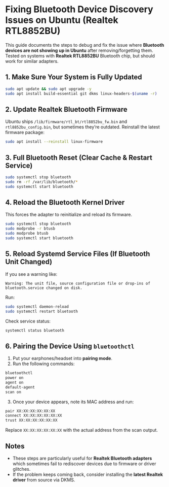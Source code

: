 # Fixing Bluetooth Device Discovery Issues on Ubuntu (Realtek RTL8852BU)

This guide documents the steps to debug and fix the issue where **Bluetooth devices are not showing up in Ubuntu** after removing/forgetting them.  
Tested on systems with **Realtek RTL8852BU** Bluetooth chip, but should work for similar adapters.

## 1. Make Sure Your System is Fully Updated

```bash
sudo apt update && sudo apt upgrade -y
sudo apt install build-essential git dkms linux-headers-$(uname -r)
````

## 2. Update Realtek Bluetooth Firmware

Ubuntu ships `/lib/firmware/rtl_bt/rtl8852bu_fw.bin` and `rtl8852bu_config.bin`, but sometimes they’re outdated.
Reinstall the latest firmware package:

```bash
sudo apt install --reinstall linux-firmware
```

## 3. Full Bluetooth Reset (Clear Cache & Restart Service)

```bash
sudo systemctl stop bluetooth
sudo rm -rf /var/lib/bluetooth/*
sudo systemctl start bluetooth
```

## 4. Reload the Bluetooth Kernel Driver

This forces the adapter to reinitialize and reload its firmware.

```bash
sudo systemctl stop bluetooth
sudo modprobe -r btusb
sudo modprobe btusb
sudo systemctl start bluetooth
```

## 5. Reload Systemd Service Files (If Bluetooth Unit Changed)

If you see a warning like:

```
Warning: The unit file, source configuration file or drop-ins of bluetooth.service changed on disk.
```

Run:

```bash
sudo systemctl daemon-reload
sudo systemctl restart bluetooth
```

Check service status:

```bash
systemctl status bluetooth
```

## 6. Pairing the Device Using `bluetoothctl`

1. Put your earphones/headset into **pairing mode**.
2. Run the following commands:

```bash
bluetoothctl
power on
agent on
default-agent
scan on
```

3. Once your device appears, note its MAC address and run:

```bash
pair XX:XX:XX:XX:XX:XX
connect XX:XX:XX:XX:XX:XX
trust XX:XX:XX:XX:XX:XX
```

Replace `XX:XX:XX:XX:XX:XX` with the actual address from the scan output.

## Notes

* These steps are particularly useful for **Realtek Bluetooth adapters** which sometimes fail to rediscover devices due to firmware or driver glitches.
* If the problem keeps coming back, consider installing the **latest Realtek driver** from source via DKMS.
